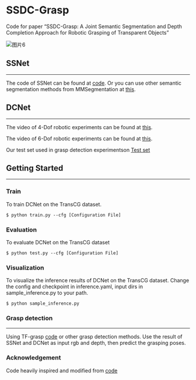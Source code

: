 # SSDC-Grasp
Code for paper “SSDC-Grasp: A Joint Semantic Segmentation and Depth Completion Approach for Robotic Grasping of Transparent Objects”

![图片6](https://github.com/meiguiz/SSDC-Grasp/assets/90629126/fac8854e-e88d-4d60-8a9d-5694e2b70144)

## SSNet
---

The code of SSNet can be found at [code](https://github.com/meiguiz/SG-Grasp). Or you can use other semantic segmentation methods from MMSegmentation at [this](https://github.com/open-mmlab/mmsegmentation).

## DCNet
---
The video of 4-Dof robotic experiments can be found at [this](https://youtu.be/aDSG2khDXCA). 

The video of 6-Dof robotic experiments can be found at [this](https://youtu.be/oSqsC6vTzWg). 


Our test set used in grasp detection experimentson [Test set](https://drive.google.com/drive/folders/1LOUslijtms0wpNI_wNRVJ4iBi0kTV_a0?usp=drive_link) 


## Getting Started
---


### Train

To train DCNet on the TransCG dataset. 
```
$ python train.py --cfg [Configuration File]
```


### Evaluation

To evaluate DCNet on the TransCG dataset
```
$ python test.py --cfg [Configuration File]
```


### Visualization

To visualize the inference results of DCNet on the TransCG dataset. Change the config and checkpoint in inference.yaml, input dirs in sample_inference.py to your path.
```
$ python sample_inference.py 
```

### Grasp detection

---
Using TF-grasp [code](https://github.com/WangShaoSUN/grasp-transformer) or other grasp detection methods. Use the result of SSNet and DCNet as input rgb and depth, then predict the grasping poses.

### Acknowledgement

Code heavily inspired and modified from [code](https://github.com/Galaxies99/TransCG)

